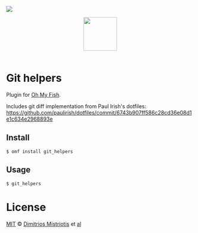 ![][license-badge]

<div align="center">
  <a href="http://github.com/oh-my-fish/oh-my-fish">
  <img width=90px  src="https://cloud.githubusercontent.com/assets/8317250/8510172/f006f0a4-230f-11e5-98b6-5c2e3c87088f.png">
  </a>
</div>
<br>

# Git helpers

Plugin for [Oh My Fish][omf-link].

Includes git diff implementation from Paul Irish's dotfiles:
https://github.com/paulirish/dotfiles/commit/6743b907ff586c28cd36e08d1e1c634e2968893e

## Install

```fish
$ omf install git_helpers
```


## Usage

```fish
$ git_helpers
```

# License

[MIT][mit] © [Dimitrios Mistriotis][author] et [al][contributors]


[mit]:            http://opensource.org/licenses/MIT
[author]:         http://github.com/dimitrismistriotis
[contributors]:   https://github.com/dimitrismistriotis/pkg-git_helpers/graphs/contributors.txt
[omf-link]:       https://www.github.com/oh-my-fish/oh-my-fish

[license-badge]:  https://img.shields.io/badge/license-MIT-007EC7.svg?style=flat-square
